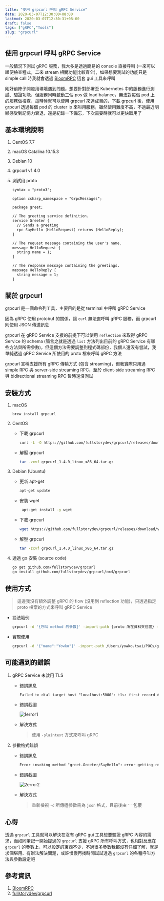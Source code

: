 ```yaml
---
title: "使用 grpcurl 呼叫 gRPC Service"
date: 2020-03-07T12:30:00+08:00
lastmod: 2020-03-07T12:30:31+08:00
draft: false
tags: ["gRPC","Tools"]
slug: "grpcurl"
---
```


## 使用 grpcurl 呼叫 gRPC Service

一般情況下測試 gRPC 服務，我大多是透過簡易的 console 直接呼叫 (一來可以順便檢查程式，二來 stream 相關功能比較齊全)，如果想要測試的功能只是 simple call 時我就會透過 [BloomRPC](https://appimage.github.io/BloomRPC/) 這套 gui 工具來呼叫

剛好前陣子開發用環境遇到問題，想要針對部署至 Kubernetes 中的服務進行測試、驗證功能，但服務同時啟動三個 pos 做 load balance，無法對每個 pod 上的服務做檢查，這時候就可以使用 grpcurl 來達成目的，下載 grpcurl 後，使用 grpcurl 透過每個 pod 的 cluster ip 來叫用服務，雖然使用難度不高，不過最近明顯感受到記憶力衰退，還是紀錄一下備忘，下次需要時就可以更快取用了

## 基本環境說明

1. CentOS 7.7
2. macOS Catalina 10.15.3
3. Debian 10
4. grpcurl v1.4.0
5. 測試用 proto

    ```txt
    syntax = "proto3";

    option csharp_namespace = "GrpcMessages";

    package greet;

    // The greeting service definition.
    service Greeter {
      // Sends a greeting
      rpc SayHello (HelloRequest) returns (HelloReply);
    }

    // The request message containing the user's name.
    message HelloRequest {
      string name = 1;
    }

    // The response message containing the greetings.
    message HelloReply {
      string message = 1;
    }
    ```

## 關於 grpcurl

grpcurl 是一個命令列工具，主要目的是從 terminal 中呼叫 gRPC Service

因為 gRPC 使用 protobuf 的關係，讓 `curl` 無法直呼叫 gRPC 服務，而 grpcurl 則使用 JSON 傳送訊息

grpcurl 在 gRPC Service 支援的前提下可以使用 `reflection` 來取得 gRPC Service 的 schema (簡言之就是透過 `list` 方法列出目前的 gRPC Service 有哪些方法與所需參數)，但這個方法需要調整到程式碼部份，我個人還沒有嘗試，我單純透過 gRPC Service 所使用的 proto 檔來呼叫 gRPC 方法

grpcurl 宣稱支援所有 gRPC 傳輸方式 (包含 streaming)，但我實際只用過 simple RPC 與 server-side streaming RPC，至於 client-side streaming RPC 與 bidirectional streaming RPC 暫時還沒測試

## 安裝方式

1. macOS

    ```bash
    brew install grpcurl
    ```

2. CentOS

    - 下載 grpcurl

        ```bash
        curl -L -O https://github.com/fullstorydev/grpcurl/releases/download/v1.4.0/grpcurl_1.4.0_linux_x86_64.tar.gz
        ```

    - 解壓 grpcurl

        ```bash
        tar -zxvf grpcurl_1.4.0_linux_x86_64.tar.gz
        ```

3. Debian (Ubuntu)

    - 更新 apt-get

        ```bash
        apt-get update
        ```

    - 安裝 wget

        ```bash
         apt-get install -y wget
        ```

    - 下載 grpcurl

        ```bash
        wget https://github.com/fullstorydev/grpcurl/releases/download/v1.4.0/grpcurl_1.4.0_linux_x86_64.tar.gz
        ```

    - 解壓 grpcurl

        ```bash
        tar -zxvf grpcurl_1.4.0_linux_x86_64.tar.gz
        ```

4. 透過 go 安裝 (source code)

    ```bash
    go get github.com/fullstorydev/grpcurl
    go install github.com/fullstorydev/grpcurl/cmd/grpcurl
    ```

## 使用方式

> 這邊我沒有額外調整 gRPC 的 flow (沒用到 reflection 功能)，只透過指定 proto 檔案的方式來呼叫 gRPC Service

- 語法範例

    ```bash
    grpcurl -d '{呼叫 method 的參數}' -import-path {proto 所在資料夾位置} -proto {proto 檔名} {gRPC-Server:port} {proto 檔中的 package name}.{service name}/{method name}
    ```

- 實際使用

    ```bash
    grpcurl -d '{"name":"Yowko"}' -import-path /Users/yowko.tsai/POCs/grpcurl/GrpcMessages/Protos -proto greet.proto localhost:5000 greet.Greeter/SayHello
    ```

## 可能遇到的錯誤

1. gRPC Service 未啟用 TLS

    - 錯誤訊息

        ```txt
        Failed to dial target host "localhost:5000": tls: first record does not look like a TLS handshake
        ```

    - 錯誤截圖

        ![1error1](https://user-images.githubusercontent.com/3851540/76146403-65297780-60cd-11ea-8e6c-92d500d19249.png)

    - 解決方式

        > 使用 `-plaintext` 方式來呼叫 gRPC

2. 參數格式錯誤

    - 錯誤訊息

        ```txt
        Error invoking method "greet.Greeter/SayHello": error getting request data: invalid character 'n' looking for beginning of object key string
        ```

    - 錯誤截圖

        ![2error2](https://user-images.githubusercontent.com/3851540/76146404-678bd180-60cd-11ea-9dbc-9716c10d662f.png)

    - 解決方式

        > 重新檢視 `-d` 所傳遞參數需為 `json` 格式，且前後由 `''` 包覆

## 心得

透過 `grpcurl` 工具就可以解決在沒有 gRPC gui 工具想要驗證 gRPC 內容的需求，而如同筆記一開始提過的 `grpcurl` 支援 gRPC 所有呼叫方式，也相對反應在 `grpcurl` 的參數上，可以設定的東西不少，不過很多參數我都沒有仔細了解，就是求個堪用、有辦法解決問題，或許慢慢再找時間試試透過 `grpcurl` 的各種呼叫方法與參數設定吧

## 參考資訊

1. [BloomRPC](https://appimage.github.io/BloomRPC/)
2. [fullstorydev/grpcurl](https://github.com/fullstorydev/grpcurl)

